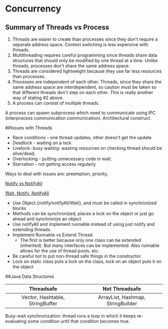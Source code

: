 # Concurrency

## Summary of Threads vs Process
1. Threads are easier to create than processes since they don't require a separate address space. Context switching is less expensive with threads.
2. Multithreading requires careful programming since threads share data structures that should only be modified by one thread at a time.  Unlike threads, processes don't share the same address space.
3.  Threads are considered lightweight because they use far less resources than processes.
4.  Processes are independent of each other.  Threads, since they share the same address space are interdependent, so caution must be taken so that different threads don't step on each other.  This is really another way of stating #2 above.
5.  A process can consist of multiple threads.

A process can spawn subprocess which need to communicate using IPC (interprocess communication communication). Architectural construct.

##Issues with Threads
* Race conditions - one thread updates, other doesn’t get the update
* Deadlock - waiting on a lock
* Livelock- busy waiting: wasting resources on checking thread should be alive/dead,
* Overlocking - putting unnecessary code in wait. 
* Starvation - not getting access regularly

Ways to deal with issues are: preemption, priority.

[Notify vs NotifyAll](http://stackoverflow.com/questions/37026/java-notify-vs-notifyall-all-over-again)

[Wait, Notify, NotifyAll](http://javarevisited.blogspot.com/2011/05/wait-notify-and-notifyall-in-java.html)

* Use  Object.{notify/notifyAll/Wait}, and must be called in synchronized blocks
* Methods can be synchronized, places a lock on the object or just go ahead and synchronize an object
* Use notifyAll and implement runnable instead of using just notify and extending threads.
* Implement Runnable vs Extend Thread.
    * The first is better because only one class can be extended (inherited). But many interfaces can be implemented.  Also runnable allows for the use of thread pools, etc.
* Be careful not to put non-thread safe things in the constructor.
* Lock on static class puts a lock on the class, lock on an object puts it on the object

##Java Data Structures

| Threadsafe | Not Threadsafe |
|:-:|:-:|
| Vector, Hashtable, StringBuffer | ArrayList, Hashmap, StringBuilder

Busy-wait synchronization: thread runs a loop in which it keeps re-evaluating some condition until that condition becomes true.



